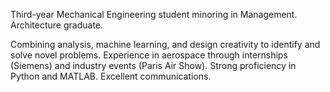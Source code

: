 Third-year Mechanical Engineering student minoring in Management. Architecture graduate.

Combining analysis, machine learning, and design creativity to identify and solve novel problems. Experience in aerospace through internships (Siemens) and industry events (Paris Air Show). Strong proficiency in Python and MATLAB. Excellent communications.

